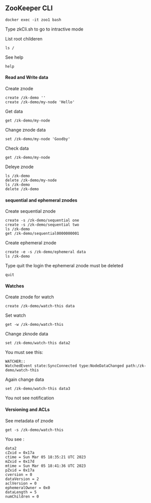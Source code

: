 ## ZooKeeper CLI
 ```
 docker exec -it zoo1 bash
 ```
Type  zkCli.sh  to go to intractive mode

List root childeren
 ```
 ls /
 ```
See help
 ```
 help
 ```
#### Read and Write data
 
Create znode	
 ```
 create /zk-demo ''
 create /zk-demo/my-node 'Hello'
 ```
Get data
 ```
 get /zk-demo/my-node
 ```
Change znode data
 ```
 set /zk-demo/my-node 'Goodby'
 ```
Check data
 ```
 get /zk-demo/my-node 
 ```
Deleye znode
 ```
 ls /zk-demo
 delete /zk-demo/my-node
 ls /zk-demo
 delete /zk-demo
 ```
#### sequential and ephemeral znodes

Create sequential znode
 ```
 create -s /zk-demo/sequential one
 create -s /zk-demo/sequential two
 ls /zk-demo
 get /zk-demo/sequential0000000001
 ```
Create ephemeral znode
 ```
 create -e -s /zk-demo/ephemeral data
 ls /zk-demo
 ```
Type quit the login the ephemeral znode must be deleted
 ```
 quit
 ```
#### Watches

Create znode for watch
 ```
 create /zk-demo/watch-this data
 ```
Set watch
 ```
 get -w /zk-demo/watch-this
 ```
Change zknode data
 ```
 set /zk-demo/watch-this data2
 ```
You must see this:
 ```
 WATCHER::
 WatchedEvent state:SyncConnected type:NodeDataChanged path:/zk-demo/watch-this
 ```
Again change data
 ```
 set /zk-demo/watch-this data3
 ```
You not see notification

#### Versioning and ACLs

See metadata of znode
 ```
 get -s /zk-demo/watch-this
 ```
You see :
 ```
 data2
 cZxid = 0x17a
 ctime = Sun Mar 05 18:35:21 UTC 2023
 mZxid = 0x17d
 mtime = Sun Mar 05 18:41:36 UTC 2023
 pZxid = 0x17a
 cversion = 0
 dataVersion = 2
 aclVersion = 0
 ephemeralOwner = 0x0
 dataLength = 5
 numChildren = 0
 ```
